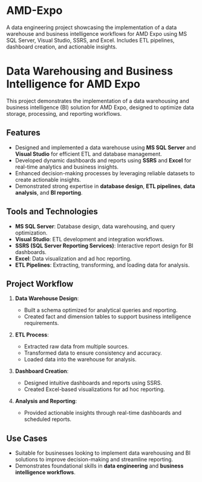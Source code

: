 # AMD-Expo
A data engineering project showcasing the implementation of a data warehouse and business intelligence workflows for AMD Expo using MS SQL Server, Visual Studio, SSRS, and Excel. Includes ETL pipelines, dashboard creation, and actionable insights.

# Data Warehousing and Business Intelligence for AMD Expo

This project demonstrates the implementation of a data warehousing and business intelligence (BI) solution for AMD Expo, designed to optimize data storage, processing, and reporting workflows.

## Features
- Designed and implemented a data warehouse using **MS SQL Server** and **Visual Studio** for efficient ETL and database management.
- Developed dynamic dashboards and reports using **SSRS** and **Excel** for real-time analytics and business insights.
- Enhanced decision-making processes by leveraging reliable datasets to create actionable insights.
- Demonstrated strong expertise in **database design**, **ETL pipelines**, **data analysis**, and **BI reporting**.

## Tools and Technologies
- **MS SQL Server**: Database design, data warehousing, and query optimization.
- **Visual Studio**: ETL development and integration workflows.
- **SSRS (SQL Server Reporting Services)**: Interactive report design for BI dashboards.
- **Excel**: Data visualization and ad hoc reporting.
- **ETL Pipelines**: Extracting, transforming, and loading data for analysis.

## Project Workflow
1. **Data Warehouse Design**: 
   - Built a schema optimized for analytical queries and reporting.
   - Created fact and dimension tables to support business intelligence requirements.

2. **ETL Process**:
   - Extracted raw data from multiple sources.
   - Transformed data to ensure consistency and accuracy.
   - Loaded data into the warehouse for analysis.

3. **Dashboard Creation**:
   - Designed intuitive dashboards and reports using SSRS.
   - Created Excel-based visualizations for ad hoc reporting.

4. **Analysis and Reporting**:
   - Provided actionable insights through real-time dashboards and scheduled reports.

## Use Cases
- Suitable for businesses looking to implement data warehousing and BI solutions to improve decision-making and streamline reporting.
- Demonstrates foundational skills in **data engineering** and **business intelligence workflows**.
